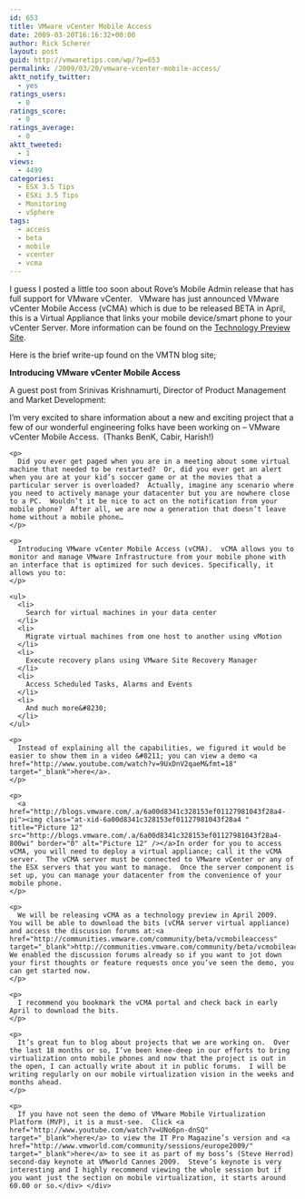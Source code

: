 ```yaml
---
id: 653
title: VMware vCenter Mobile Access
date: 2009-03-20T16:16:32+00:00
author: Rick Scherer
layout: post
guid: http://vmwaretips.com/wp/?p=653
permalink: /2009/03/20/vmware-vcenter-mobile-access/
aktt_notify_twitter:
  - yes
ratings_users:
  - 0
ratings_score:
  - 0
ratings_average:
  - 0
aktt_tweeted:
  - 1
views:
  - 4499
categories:
  - ESX 3.5 Tips
  - ESXi 3.5 Tips
  - Monitoring
  - vSphere
tags:
  - access
  - beta
  - mobile
  - vcenter
  - vcma
---
```

I guess I posted a little too soon about Rove&#8217;s Mobile Admin release that has full support for VMware vCenter.   VMware has just announced VMware vCenter Mobile Access (vCMA) which is due to be released BETA in April, this is a Virtual Appliance that links your mobile device/smart phone to your vCenter Server. More information can be found on the <a href="http://communities.vmware.com/community/beta/vcmobileaccess" target="_blank">Technology Preview Site</a>.

<!--more-->Here is the brief write-up found on the VMTN blog site;

**Introducing VMware vCenter Mobile Access**

A guest post from Srinivas Krishnamurti, Director of Product Management and Market Development:

<div class="entry-content">
  <div class="entry-body">
    <p>
      I’m very excited to share information about a new and exciting project that a few of our wonderful engineering folks have been working on &#8211; VMware vCenter Mobile Access.  (Thanks BenK, Cabir, Harish!) 
    </p>
    
    <p>
      Did you ever get paged when you are in a meeting about some virtual machine that needed to be restarted?  Or, did you ever get an alert when you are at your kid’s soccer game or at the movies that a particular server is overloaded?  Actually, imagine any scenario where you need to actively manage your datacenter but you are nowhere close to a PC.  Wouldn’t it be nice to act on the notification from your mobile phone?  After all, we are now a generation that doesn’t leave home without a mobile phone…
    </p>
    
    <p>
      Introducing VMware vCenter Mobile Access (vCMA).  vCMA allows you to monitor and manage VMware Infrastructure from your mobile phone with an interface that is optimized for such devices. Specifically, it allows you to:
    </p>
    
    <ul>
      <li>
        Search for virtual machines in your data center
      </li>
      <li>
        Migrate virtual machines from one host to another using vMotion
      </li>
      <li>
        Execute recovery plans using VMware Site Recovery Manager
      </li>
      <li>
        Access Scheduled Tasks, Alarms and Events
      </li>
      <li>
        And much more&#8230;
      </li>
    </ul>
    
    <p>
      Instead of explaining all the capabilities, we figured it would be easier to show them in a video &#8211; you can view a demo <a href="http://www.youtube.com/watch?v=9UxDnV2qaeM&fmt=18" target="_blank">here</a>.
    </p>
    
    <p>
      <a href="http://blogs.vmware.com/.a/6a00d8341c328153ef01127981043f28a4-pi"><img class="at-xid-6a00d8341c328153ef01127981043f28a4 " title="Picture 12" src="http://blogs.vmware.com/.a/6a00d8341c328153ef01127981043f28a4-800wi" border="0" alt="Picture 12" /></a>In order for you to access vCMA, you will need to deploy a virtual appliance; call it the vCMA server.  The vCMA server must be connected to VMware vCenter or any of the ESX servers that you want to manage.  Once the server component is set up, you can manage your datacenter from the convenience of your mobile phone.
    </p>
    
    <p>
      We will be releasing vCMA as a technology preview in April 2009.  You will be able to download the bits (vCMA server virtual appliance) and access the discussion forums at:<a href="http://communities.vmware.com/community/beta/vcmobileaccess" target="_blank">http://communities.vmware.com/community/beta/vcmobileaccess</a>.  We enabled the discussion forums already so if you want to jot down your first thoughts or feature requests once you’ve seen the demo, you can get started now.
    </p>
    
    <p>
      I recommend you bookmark the vCMA portal and check back in early April to download the bits.
    </p>
    
    <p>
      It’s great fun to blog about projects that we are working on.  Over the last 18 months or so, I’ve been knee-deep in our efforts to bring virtualization onto mobile phones and now that the project is out in the open, I can actually write about it in public forums.  I will be writing regularly on our mobile virtualization vision in the weeks and months ahead.
    </p>
    
    <p>
      If you have not seen the demo of VMware Mobile Virtualization Platform (MVP), it is a must-see.  Click <a href="http://www.youtube.com/watch?v=UNo6pn-dnSQ" target="_blank">here</a> to view the IT Pro Magazine’s version and <a href="http://www.vmworld.com/community/sessions/europe2009/" target="_blank">here</a> to see it as part of my boss’s (Steve Herrod) second-day keynote at VMworld Cannes 2009.  Steve’s keynote is very interesting and I highly recommend viewing the whole session but if you want just the section on mobile virtualization, it starts around 60.00 or so.</div> </div>